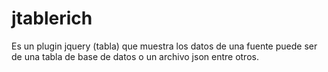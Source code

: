 jtablerich
==========

Es un plugin jquery (tabla) que  muestra los datos de una fuente puede ser de una tabla de base de datos o un archivo json entre otros.
